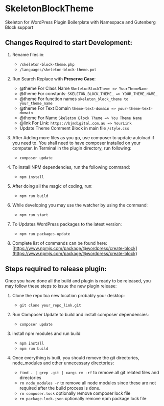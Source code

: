 # SkeletonBlockTheme
Skeleton for WordPress Plugin Boilerplate with Namespace and Gutenberg Block support


## Changes Required to start Development:

1. Rename files in:
    * `/skeleton-block-theme.php`
    * `/languages/skeleton-block-theme.pot`
   
2. Run Search Replace with **Preserve Case**:
    * @theme For Class Name `SkeletonBlockTheme => YourThemeName`
    * @theme For constants: `SKELETON_BLOCK_THEME_ => YOUR_THEME_NAME_`
    * @theme For function names `skeleton_block_theme to your_theme_name`
    * @theme For Text Domain `theme-text-domain => your-theme-text-domain`
    * @theme For Name `Skeleton Block Theme => You Theme Name`
    * @link For Link: `https://bjmdigital.com.au => YourLink`
    * Update Theme Comment Block in main file `/style.css`
   
3. After Adding more files as you go, use composer to update autoload if you need to. You shall need to have composer installed on your computer. In Terminal in the plugin directory, run following:
    *  `composer update`
   
4. To install NPM dependencies, run the following command:
   * `npm install`
   
5. After doing all the magic of coding, run:
   * `npm run build`
   
6. While developing you may use the watcher by using the command:
   * `npm run start`
   
7. To Updates WordPress packages to the latest version:
   * `npm run packages-update`

8. Complete list of commands can be found here: [https://www.npmjs.com/package/@wordpress/create-block](https://www.npmjs.com/package/@wordpress/create-block) 

## Steps required to release plugin:

Once you have done all the build and plugin is ready to be released, you may follow these steps to issue the new plugin release:

1. Clone the repo toa new location probably your desktop:
   * `git clone your_repo_link.git`
   
2. Run Composer Update to build and install composer dependencies:
   * `composer update`
3. install npm modules and run build
   * `npm install`
   * `npm run build`
   
4. Once everything is built, you should remove the git directories, node_modules and other unnecessary directories:
   * `find . | grep .git | xargs rm -rf` to remove all git related files and directories
   * `rm node_modules -r` to remove all node modules since these are not required after the build process is done.
   * `rm composer.lock` optionally remove composer lock file
   * `rm package-lock.json` optionally remove npm package lock file
   


